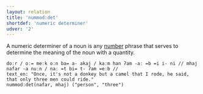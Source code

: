 ```yaml
---
layout: relation
title: 'nummod:det'
shortdef: 'numeric determiner'
udver: '2'
---
```


A numeric determiner of a noun is any [number](u-pos/NUM) phrase
that serves to determine the meaning of the noun with a quantity.

~~~ sdparse
doːr / oː= meːk oːn ba= a- akaj / kaːm han ʔam -aː =b =i i- ni // mhaj nafar -a nuːn / naː =t bi= t- ʔam =eːb //
text_en: "Once, it's not a donkey but a camel that I rode, he said, that only three men could ride."
nummod:det(nafar, mhaj) ("person", "three")
~~~
